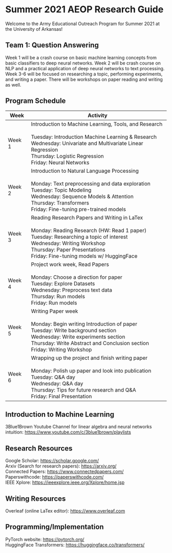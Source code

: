 # Summer 2021 AEOP Research Guide
Welcome to the Army Educational Outreach Program for Summer 2021 at the University of Arkansas!

## Team 1: Question Answering

Week 1 will be a crash course on basic machine learning concepts from basic classifiers to deep neural networks. Week 2 will be crash course on NLP and a practical application of deep neural networks to text processing. Week 3-6 will be focused on researching a topic, performing experiments, and writing a paper. There will be workshops on paper reading and writing as well. 

## Program Schedule
| Week  | Activity |
| ------------- | ------------- |
| Week 1  | Introduction to Machine Learning, Tools, and Research <br><br> Tuesday: Introduction Machine Learning & Research <br> Wednesday: Univariate and Multivariate Linear Regression <br> Thursday: Logistic Regression <br> Friday: Neural Networks |
| Week 2 | Introduction to Natural Language Processing <br><br> Monday: Text preprocessing and data exploration <br> Tuesday: Topic Modeling <br> Wednesday: Sequence Models & Attention <br> Thursday: Transformers <br> Friday: Fine-tuning pre-trained models |
| Week 3 | Reading Research Papers and Writing in LaTex <br><br> Monday: Reading Research (HW: Read 1 paper) <br> Tuesday: Researching a topic of interest <br> Wednesday: Writing Workshop <br> Thursday: Paper Presentations <br> Friday: Fine-tuning models w/ HuggingFace|
| Week 4 | Project work week, Read Papers <br><br> Monday: Choose a direction for paper <br> Tuesday: Explore Datasets <br> Wednesday: Preprocess text data <br> Thursday: Run models <br> Friday: Run models |
| Week 5 | Writing Paper week <br><br> Monday: Begin writing Introduction of paper <br> Tuesday: Write background section <br> Wednesday: Write experiments section <br> Thursday: Write Abstract and Conclusion section <br> Friday: Writing Workshop |
| Week 6 | Wrapping up the project and finish writing paper <br><br> Monday: Polish up paper and look into publication <br> Tuesday: Q&A day <br> Wednesday: Q&A day <br> Thursday: Tips for future research and Q&A <br> Friday: Final Presentation |



## Introduction to Machine Learning
3Blue1Brown Youtube Channel for linear algebra and neural networks intuition: https://www.youtube.com/c/3blue1brown/playlists


## Research Resources
Google Scholar: https://scholar.google.com/ <br>
Arxiv (Search for research papers): https://arxiv.org/ <br>
Connected Papers: https://www.connectedpapers.com/ <br>
Paperswithcode: https://paperswithcode.com/ <br>
IEEE Xplore: https://ieeexplore.ieee.org/Xplore/home.jsp <br>

## Writing Resources
Overleaf (online LaTex editor): https://www.overleaf.com 

## Programming/Implementation
PyTorch website: https://pytorch.org/<br>
HuggingFace Transformers: https://huggingface.co/transformers/


